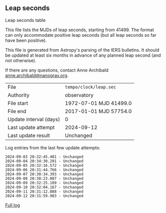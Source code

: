 
## Leap seconds

Leap seconds table

This file lists the MJDs of leap seconds, starting from 41499.
The format can only accommodate positive leap seconds (but all
leap seconds so far have been positive).

This file is generated from Astropy's parsing of the IERS
bulletins. It should be updated at least six months in advance
of any planned leap second (and not otherwise).

If there are any questions, contact Anne Archibald
<anne.archibald@nanograv.org>.

|     |     |
|:--- |:--- |
| File | `tempo/clock/leap.sec` |
| Authority | observatory |
| File start | 1972-07-01 MJD 41499.0 |
| File end | 2017-01-01 MJD 57754.0 |
| Update interval (days) | 0 |
| Last update attempt | 2024-09-12 |
| Last update result | Unchanged |

Log entries from the last few update attempts:
```
2024-09-03 20:32:45.401 - Unchanged
2024-09-04 20:34:30.291 - Unchanged
2024-09-05 20:32:16.572 - Unchanged
2024-09-06 20:31:44.766 - Unchanged
2024-09-07 20:30:34.393 - Unchanged
2024-09-08 20:30:23.087 - Unchanged
2024-09-09 20:32:25.109 - Unchanged
2024-09-10 20:32:04.167 - Unchanged
2024-09-11 20:31:12.888 - Unchanged
2024-09-12 20:31:59.983 - Unchanged
```
[Full log](https://raw.githubusercontent.com/ipta/pulsar-clock-corrections/main/log/tempo/clock/leap.sec.log)
